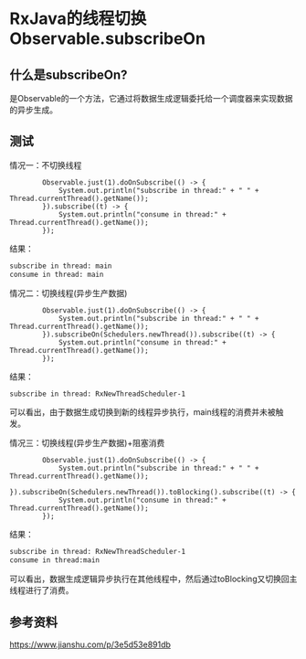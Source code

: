 # RxJava的线程切换Observable.subscribeOn

## 什么是subscribeOn?

是Observable的一个方法，它通过将数据生成逻辑委托给一个调度器来实现数据的异步生成。

## 测试

情况一：不切换线程
```
        Observable.just(1).doOnSubscribe(() -> {
            System.out.println("subscribe in thread:" + " " + Thread.currentThread().getName());
        }).subscribe((t) -> {
            System.out.println("consume in thread:" + Thread.currentThread().getName());
        });
```
结果：
```html
subscribe in thread: main
consume in thread: main
```

情况二：切换线程(异步生产数据)
```
        Observable.just(1).doOnSubscribe(() -> {
            System.out.println("subscribe in thread:" + " " + Thread.currentThread().getName());
        }).subscribeOn(Schedulers.newThread()).subscribe((t) -> {
            System.out.println("consume in thread:" + Thread.currentThread().getName());
        });
```
结果：
```html
subscribe in thread: RxNewThreadScheduler-1
```
可以看出，由于数据生成切换到新的线程异步执行，main线程的消费并未被触发。

情况三：切换线程(异步生产数据)+阻塞消费
```
        Observable.just(1).doOnSubscribe(() -> {
            System.out.println("subscribe in thread:" + " " + Thread.currentThread().getName());
        }).subscribeOn(Schedulers.newThread()).toBlocking().subscribe((t) -> {
            System.out.println("consume in thread:" + Thread.currentThread().getName());
        });
```
结果：
```html
subscribe in thread: RxNewThreadScheduler-1
consume in thread:main
```
可以看出，数据生成逻辑异步执行在其他线程中，然后通过toBlocking又切换回主线程进行了消费。

## 参考资料

https://www.jianshu.com/p/3e5d53e891db